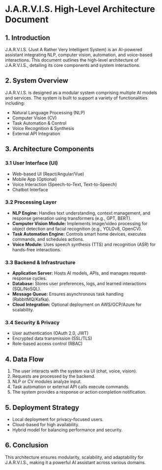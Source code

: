 # J.A.R.V.I.S. High-Level Architecture Document

## 1. Introduction
J.A.R.V.I.S. (Just A Rather Very Intelligent System) is an AI-powered assistant integrating NLP, computer vision, automation, and voice-based interactions. This document outlines the high-level architecture of J.A.R.V.I.S., detailing its core components and system interactions.

## 2. System Overview
J.A.R.V.I.S. is designed as a modular system comprising multiple AI models and services. The system is built to support a variety of functionalities including:

- Natural Language Processing (NLP)
- Computer Vision (CV)
- Task Automation & Control
- Voice Recognition & Synthesis
- External API Integration

## 3. Architecture Components

### 3.1 User Interface (UI)

- Web-based UI (React/Angular/Vue)
- Mobile App (Optional)
- Voice Interaction (Speech-to-Text, Text-to-Speech)
- Chatbot Interface

### 3.2 Processing Layer

- **NLP Engine:** Handles text understanding, context management, and response generation using transformers (e.g., GPT, BERT).
- **Computer Vision Module:** Implements image/video processing for object detection and facial recognition (e.g., YOLOv8, OpenCV).
- **Task Automation Engine:** Controls smart home devices, executes commands, and schedules actions.
- **Voice Module:** Uses speech synthesis (TTS) and recognition (ASR) for hands-free interactions.

### 3.3 Backend & Infrastructure

- **Application Server:** Hosts AI models, APIs, and manages request-response cycles.
- **Database:** Stores user preferences, logs, and learned interactions (SQL/NoSQL).
- **Message Queue:** Ensures asynchronous task handling (RabbitMQ/Kafka).
- **Cloud Integration:** Optional deployment on AWS/GCP/Azure for scalability.

### 3.4 Security & Privacy

- User authentication (OAuth 2.0, JWT)
- Encrypted data transmission (SSL/TLS)
- Role-based access control (RBAC)

## 4. Data Flow

1. The user interacts with the system via UI (chat, voice, vision).
2. Requests are processed by the backend.
3. NLP or CV modules analyze input.
4. Task automation or external API calls execute commands.
5. The system provides a response or action completion notification.

## 5. Deployment Strategy

- Local deployment for privacy-focused users.
- Cloud-based for high availability.
- Hybrid model for balancing performance and security.

## 6. Conclusion
This architecture ensures modularity, scalability, and adaptability for J.A.R.V.I.S., making it a powerful AI assistant across various domains.

